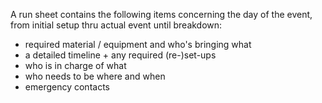 A run sheet contains the following items concerning the day of the event, from initial setup thru actual event until breakdown:

- required material / equipment and who's bringing what
- a detailed timeline + any required (re-)set-ups
- who is in charge of what
- who needs to be where and when
- emergency contacts